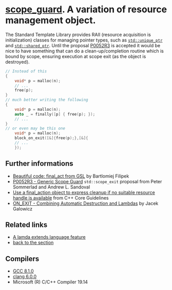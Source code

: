 # [scope_guard](https://en.wikibooks.org/wiki/More_C%2B%2B_Idioms/Scope_Guard). A variation of resource management object. 
The Standard Template Library provides RAII (resource acquisition is initialization) classes for managing pointer types, such as [`std::unique_ptr`](https://en.cppreference.com/w/cpp/memory/unique_ptr) and [`std::shared_ptr`](https://en.cppreference.com/w/cpp/memory/shared_ptr). 
Until the proposal [P0052R3](http://www.open-std.org/jtc1/sc22/wg21/docs/papers/2017/p0052r3.pdf) is accepted it would be nice to have something that can do a clean-up/completion routine which is bound by scope, ensuring execution at scope exit (as the object is destroyed).
```cpp
// Instead of this
{
    void* p = malloc(n);
    // ...
    free(p);
}
// much better writing the following
{
    void* p = malloc(n);
    auto _ = finally([p] { free(p); });
    // ...
}
// or even may be this one
    void* p = malloc(n);
    block_on_exit([&]{free(p);},[&]{
    // ...
    });
```

## Further informations
* [Beautiful code: final_act from GSL](https://www.bfilipek.com/2017/04/finalact.html) by Bartlomiej Filipek
* [P0052R3 - Generic Scope Guard](http://www.open-std.org/jtc1/sc22/wg21/docs/papers/2017/p0052r3.pdf) `std::scope_exit` proposal from Peter Sommerlad and Andrew L. Sandoval
* [Use a final_action object to express cleanup if no suitable resource handle is available](http://isocpp.github.io/CppCoreGuidelines/CppCoreGuidelines#e19-use-a-final_action-object-to-express-cleanup-if-no-suitable-resource-handle-is-available) from C++ Core Guidelines
* [ON_EXIT - Combining Automatic Destruction and Lambdas](https://blog.galowicz.de/2016/02/21/on_exit_macro/) by Jacek Galowicz

## Related links
* [A lamda extends language feature](../lambda_lock)
* [back to the section](../)

## Compilers
* [GCC 8.1.0](https://wandbox.org/)
* [clang 6.0.0](https://wandbox.org/)
* Microsoft (R) C/C++ Compiler 19.14 
